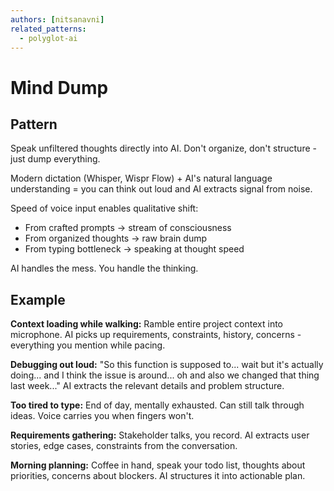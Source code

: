 ```yaml
---
authors: [nitsanavni]
related_patterns:
  - polyglot-ai
---
```


# Mind Dump

## Pattern
Speak unfiltered thoughts directly into AI. Don't organize, don't structure - just dump everything.

Modern dictation (Whisper, Wispr Flow) + AI's natural language understanding = you can think out loud and AI extracts signal from noise.

Speed of voice input enables qualitative shift:
- From crafted prompts → stream of consciousness
- From organized thoughts → raw brain dump
- From typing bottleneck → speaking at thought speed

AI handles the mess. You handle the thinking.

## Example

**Context loading while walking:**
Ramble entire project context into microphone. AI picks up requirements, constraints, history, concerns - everything you mention while pacing.

**Debugging out loud:**
"So this function is supposed to... wait but it's actually doing... and I think the issue is around... oh and also we changed that thing last week..."
AI extracts the relevant details and problem structure.

**Too tired to type:**
End of day, mentally exhausted. Can still talk through ideas. Voice carries you when fingers won't.

**Requirements gathering:**
Stakeholder talks, you record. AI extracts user stories, edge cases, constraints from the conversation.

**Morning planning:**
Coffee in hand, speak your todo list, thoughts about priorities, concerns about blockers. AI structures it into actionable plan.
